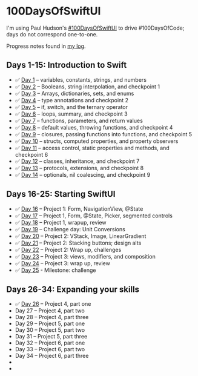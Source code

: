 # 100DaysOfSwiftUI

I'm using Paul Hudson's [#100DaysOfSwiftUI](https://www.hackingwithswift.com/100/swiftui) to drive #100DaysOfCode; days do not correspond one-to-one.

Progress notes found in [my log](/log.md).

## Days 1-15: Introduction to Swift

- ✅  [Day 1](https://www.hackingwithswift.com/100/swiftui/1) – variables, constants, strings, and numbers
- ✅  [Day 2](https://www.hackingwithswift.com/100/swiftui/2) – Booleans, string interpolation, and checkpoint 1
- ✅  [Day 3](https://www.hackingwithswift.com/100/swiftui/3) – Arrays, dictionaries, sets, and enums
- ✅  [Day 4](https://www.hackingwithswift.com/100/swiftui/4) – type annotations and checkpoint 2
- ✅  [Day 5](https://www.hackingwithswift.com/100/swiftui/5) – if, switch, and the ternary operator
- ✅  [Day 6](https://www.hackingwithswift.com/100/swiftui/6) – loops, summary, and checkpoint 3
- ✅  [Day 7](https://www.hackingwithswift.com/100/swiftui/7) – functions, parameters, and return values
- ✅  [Day 8](https://www.hackingwithswift.com/100/swiftui/8) – default values, throwing functions, and checkpoint 4
- ✅  [Day 9](https://www.hackingwithswift.com/100/swiftui/9) – closures, passing functions into functions, and checkpoint 5
- ✅  [Day 10](https://www.hackingwithswift.com/100/swiftui/10) – structs, computed properties, and property observers
- ✅  [Day 11](https://www.hackingwithswift.com/100/swiftui/11) – access control, static properties and methods, and checkpoint 6
- ✅  [Day 12](https://www.hackingwithswift.com/100/swiftui/12) – classes, inheritance, and checkpoint 7
- ✅  [Day 13](https://www.hackingwithswift.com/100/swiftui/13) – protocols, extensions, and checkpoint 8
- ✅  [Day 14](https://www.hackingwithswift.com/100/swiftui/14) – optionals, nil coalescing, and checkpoint 9

## Days 16-25: Starting SwiftUI

- ✅  [Day 16](https://www.hackingwithswift.com/100/swiftui/16) – Project 1: Form, NavigationView, @State
- ✅  [Day 17](https://www.hackingwithswift.com/100/swiftui/17) – Project 1, Form, @State, Picker, segmented controls
- ✅  [Day 18](https://www.hackingwithswift.com/100/swiftui/18) – Project 1, wrapup, review
- ✅  [Day 19](https://www.hackingwithswift.com/100/swiftui/19) – Challenge day: Unit Conversions
- ✅  [Day 20](https://www.hackingwithswift.com/100/swiftui/20) – Project 2: VStack, Image, LinearGradient
- ✅  [Day 21](https://www.hackingwithswift.com/100/swiftui/21) – Project 2: Stacking buttons; design alts
- ✅  [Day 22](https://www.hackingwithswift.com/100/swiftui/22) – Project 2: Wrap up, challenges
- ✅  [Day 23](https://www.hackingwithswift.com/100/swiftui/23) – Project 3: views, modifiers, and composition
- ✅  [Day 24](https://www.hackingwithswift.com/100/swiftui/24) – Project 3: wrap up, review
- ✅  [Day 25](https://www.hackingwithswift.com/100/swiftui/25) - Milestone: challenge

## Days 26-34: Expanding your skills

- ✅  [Day 26](https://www.hackingwithswift.com/100/swiftui/26) – Project 4, part one
- Day 27 – Project 4, part two
- Day 28 – Project 4, part three
- Day 29 – Project 5, part one
- Day 30 – Project 5, part two
- Day 31 – Project 5, part three
- Day 32 – Project 6, part one
- Day 33 – Project 6, part two
- Day 34 – Project 6, part three
-
-
